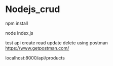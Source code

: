 # Nodejs_crud

npm install 

node index.js

test api create read update delete using postman https://www.getpostman.com/

localhost:8000/api/products
